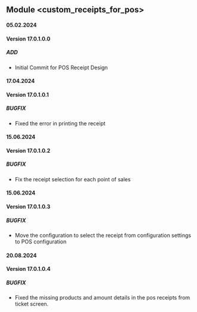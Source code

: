 ## Module <custom_receipts_for_pos>

#### 05.02.2024
#### Version 17.0.1.0.0
##### ADD
- Initial Commit for POS Receipt Design

#### 17.04.2024
#### Version 17.0.1.0.1
##### BUGFIX
- Fixed the error in printing the receipt

#### 15.06.2024
#### Version 17.0.1.0.2
##### BUGFIX
- Fix the receipt selection for each point of sales

#### 15.06.2024
#### Version 17.0.1.0.3
##### BUGFIX
- Move the configuration to select the receipt from configuration settings to POS configuration


#### 20.08.2024
#### Version 17.0.1.0.4
##### BUGFIX
- Fixed the missing products and amount details in the pos receipts from ticket screen.
